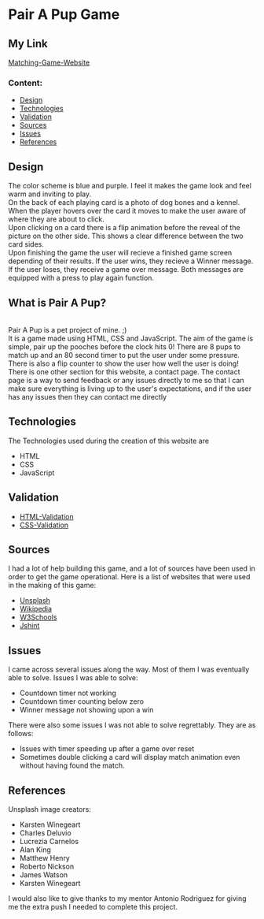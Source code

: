 # Pair A Pup Game 

## My Link
[Matching-Game-Website](https://benjamin-joe.github.io/matching-game/)

### Content:
* [Design](#Design)
* [Technologies](#Technologies)
* [Validation](#Validation)
* [Sources](#Sources)
* [Issues](#Issues)
* [References](#References)



## Design
The color scheme is blue and purple. I feel it makes the game look and feel warm and inviting to play.<br>
On the back of each playing card is a photo of dog bones and a kennel. When the player hovers over the card it moves to make the user aware of where they are about to click.<br>
Upon clicking on a card there is a flip animation before the reveal of the picture on the other side. This shows a clear difference between the two card sides.
<br>
Upon finishing the game the user will recieve a finished game screen depending of their results. If the user wins, they recieve a Winner message. If the user loses, they receive a game over message. Both messages are equipped with a press to play again function.

## What is Pair A Pup?
<br>Pair A Pup is a pet project of mine. ;)<br> 
It is a game made using HTML, CSS and JavaScript.
The aim of the game is simple, pair up the pooches before the clock hits 0!
There are 8 pups to match up and an 80 second timer to put the user under some pressure.
There is also a flip counter to show the user how well the user is doing!
There is one other section for this website, a contact page.
The contact page is a way to send feedback or any issues directly to me so that I can 
make sure everything is living up to the user's expectations, and if the user has any issues then they can contact me directly

## Technologies
The Technologies used during the creation of this website are
* HTML
* CSS
* JavaScript

## Validation
* [HTML-Validation](https://validator.w3.org/nu/?doc=https%3A%2F%2Fbenjamin-joe.github.io%2Fmatching-game%2F)
* [CSS-Validation](https://jigsaw.w3.org/css-validator/validator?uri=https%3A%2F%2Fbenjamin-joe.github.io%2Fmatching-game%2F&profile=css3svg&usermedium=all&warning=1&vextwarning=&lang=en)

## Sources
I had a lot of help building this game, and a lot of sources have been used in order to get the game operational.
Here is a list of websites that were used in the making of this game:
* [Unsplash](https://unsplash.com/)
* [Wikipedia](https://www.wikipedia.org/)
* [W3Schools](https://www.w3schools.com/)
* [Jshint](https://jshint.com/)

## Issues
I came across several issues along the way. Most of them
I was eventually able to solve.
Issues I was able to solve:
* Countdown timer not working
* Countdown timer counting below zero
* Winner message not showing upon a win

There were also some issues I was not able to solve regrettably. They are as follows:
* Issues with timer speeding up after a game over reset
* Sometimes double clicking a card will display match animation even without having found the match.

## References 
Unsplash image creators:
* Karsten Winegeart
* Charles Deluvio
* Lucrezia Carnelos
* Alan King
* Matthew Henry
* Roberto Nickson
* James Watson
* Karsten Winegeart

I would also like to give thanks to my mentor Antonio Rodriguez for giving me the extra push I needed to complete this project.